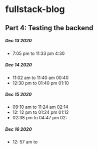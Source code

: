 # fullstack-blog

## Part 4: Testing the backend
##### Dec 13 2020
- 7:05 pm to 11:33 pm 4:30

##### Dec 14 2020
- 11:02 am to 11:40 am 00:40
- 12:30 pm to 01:40 pm 01:10

##### Dec 15 2020
- 09:10 am to 11:24 am 02:14
- 12: 12 pm to 01:24 pm 01:12
- 02:38 pm to 04:47 pm 02:

##### Dec 16 2020
- 12: 57 am to 